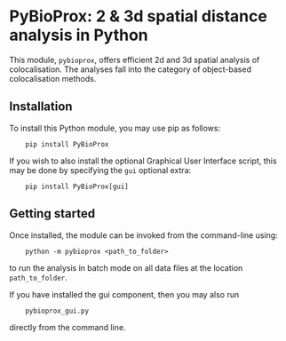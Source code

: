 # PyBioProx: 2 & 3d spatial distance analysis in Python

This module, `pybioprox`, offers efficient 2d and 3d spatial analysis of colocalisation. 
The analyses fall into the category of object-based colocalisation methods. 

## Installation 

To install this Python module, you may use pip as follows: 

```
    pip install PyBioProx
```

If you wish to also install the optional Graphical User Interface script, this may be done 
by specifying the `gui` optional extra: 

```
    pip install PyBioProx[gui]
```


## Getting started

Once installed, the module can be invoked from the command-line using: 

```
    python -m pybioprox <path_to_folder> 
```

to run the analysis in batch mode on all data files at the location `path_to_folder`. 

If you have installed the gui component, then you may also run 
```
    pybioprox_gui.py
```
directly from the command line. 
